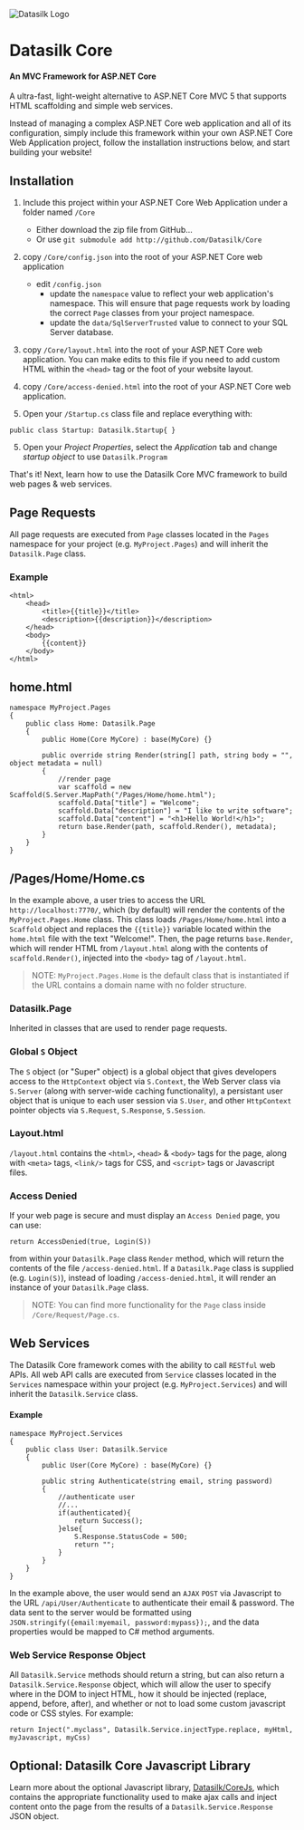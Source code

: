 ![Datasilk Logo](http://www.markentingh.com/projects/datasilk/logo.png)

# Datasilk Core 
#### An MVC Framework for ASP.NET Core
A ultra-fast, light-weight alternative to ASP.NET Core MVC 5 that supports HTML scaffolding and simple web services.

Instead of managing a complex ASP.NET Core web application and all of its configuration, simply include this framework within your own ASP.NET Core Web Application project, follow the installation instructions below, and start building your website!

## Installation

1. Include this project within your ASP.NET Core Web Application under a folder named `/Core`
    * Either download the zip file from GitHub...
    * Or use `git submodule add http://github.com/Datasilk/Core`

2. copy `/Core/config.json` into the root of your ASP.NET Core web application
	* edit `/config.json` 
      * update the `namespace` value to reflect your web application's namespace. This will ensure that page requests work by loading the correct `Page` classes from your project namespace.
      * update the `data/SqlServerTrusted` value to connect to your SQL Server database.

3. copy `/Core/layout.html` into the root of your ASP.NET Core web application. You can make edits to this file if you need to add custom HTML within the `<head>` tag or the foot of your website layout.

4. copy `/Core/access-denied.html` into the root of your ASP.NET Core web application.

4. Open your `/Startup.cs` class file and replace everything with: 
```
public class Startup: Datasilk.Startup{ }
```

5. Open your *Project Properties*, select the *Application* tab and change *startup object* to use `Datasilk.Program`

That's it! Next, learn how to use the Datasilk Core MVC framework to build web pages & web services.

## Page Requests

All page requests are executed from `Page` classes located in the `Pages` namespace for your project (e.g. `MyProject.Pages`) and will inherit the `Datasilk.Page` class.

### Example
```
<html>
	<head>
		<title>{{title}}</title>
		<description>{{description}}</description>
	</head>
	<body>
		{{content}}
	</body>
</html>
```
**home.html**
---
```
namespace MyProject.Pages
{
    public class Home: Datasilk.Page
    {
        public Home(Core MyCore) : base(MyCore) {}

        public override string Render(string[] path, string body = "", object metadata = null)
		{
			//render page
			var scaffold = new Scaffold(S.Server.MapPath("/Pages/Home/home.html");
			scaffold.Data["title"] = "Welcome";
			scaffold.Data["description"] = "I like to write software";
			scaffold.Data["content"] = "<h1>Hello World!</h1>";
			return base.Render(path, scaffold.Render(), metadata);		
		}
	}
}
```
**/Pages/Home/Home.cs**
---

In the example above, a user tries to access the URL `http://localhost:7770/`, which (by default) will render the contents of the `MyProject.Pages.Home` class. This class loads `/Pages/Home/home.html` into a `Scaffold` object and replaces the `{{title}}` variable located within the `home.html` file with the text "Welcome!". Then, the page returns `base.Render`, which will render HTML from `/layout.html` along with the contents of `scaffold.Render()`, injected into the `<body>` tag of `/layout.html`. 

> NOTE: `MyProject.Pages.Home` is the default class that is instantiated if the URL contains a domain name with no folder structure. 

### Datasilk.Page
Inherited in classes that are used to render page requests.

### Global `S` Object

The `S` object (or "Super" object) is a global object that gives developers access to the `HttpContext` object via `S.Context`, the Web Server class  via `S.Server` (along with server-wide caching functionality), a persistant user object that is unique to each user session via `S.User`, and other `HttpContext` pointer objects via `S.Request`, `S.Response`, `S.Session`.
 
### Layout.html
`/layout.html` contains the `<html>`, `<head>` & `<body>` tags for the page, along with `<meta>` tags, `<link/>` tags for CSS, and `<script>` tags or Javascript files.

### Access Denied
If your web page is secure and must display an `Access Denied` page, you can use: 

```return AccessDenied(true, Login(S))```

 from within your `Datasilk.Page` class `Render` method, which will return the contents of the file `/access-denied.html`. If a `Datasilk.Page` class is supplied (e.g. `Login(S)`), instead of loading `/access-denied.html`, it will render an instance of your `Datasilk.Page` class.

> NOTE: You can find more functionality for the `Page` class inside `/Core/Request/Page.cs`.

## Web Services
The Datasilk Core framework comes with the ability to call `RESTful` web APIs. All web API calls are executed from `Service` classes located in the `Services` namespace within your project (e.g. `MyProject.Services`) and will inherit the `Datasilk.Service` class.

#### Example

```
namespace MyProject.Services
{
    public class User: Datasilk.Service
    {
        public User(Core MyCore) : base(MyCore) {}

        public string Authenticate(string email, string password)
		{
			//authenticate user
			//...
			if(authenticated){
				return Success();
			}else{
				S.Response.StatusCode = 500;
				return "";
			}
		}
	}
}
```

In the example above, the user would send an `AJAX` `POST` via Javascript to the URL `/api/User/Authenticate` to authenticate their email & password. The data sent to the server would be formatted using `JSON.stringify({email:myemail, password:mypass});`, and the data properties would be mapped to C# method arguments.

### Web Service Response Object
All `Datasilk.Service` methods should return a string, but can also return a `Datasilk.Service.Response` object, which will allow the user to specify where in the DOM to inject HTML, how it should be injected (replace, append, before, after), and whether or not to load some custom javascript code or CSS styles. For example:

```
return Inject(".myclass", Datasilk.Service.injectType.replace, myHtml, myJavascript, myCss)
```

## Optional: Datasilk Core Javascript Library
Learn more about the optional Javascript library, [Datasilk/CoreJs](https://github.com/Datasilk/CoreJs), which contains the appropriate functionality used to make ajax calls and inject content onto the page from the results of a `Datasilk.Service.Response` JSON object.